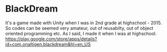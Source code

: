 # BlackDream
It's a game made with Unity when I was in 2nd grade at highschool - 2015. So codes can be seemed very amateur, out of reusabilty, out of object oriented programming etc. As I said, I made it when I was at highschool.
https://play.google.com/store/apps/details?id=com.onaltigen.blackdream&hl=en_US
